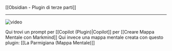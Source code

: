 [[Obsidian - Plugin di terze parti]]

---

![video](https://youtu.be/LgfClbCgYMI?si=ZWYF6XJN0Te4bBVZ)


Qui trovi un prompt per [[Copilot (Plugin)|Copilot]] per [[Creare Mappa Mentale con Markmind]]
Qui invece una mappa mentale creata con questo plugin: [[La Parmigiana (Mappa Mentale)]]